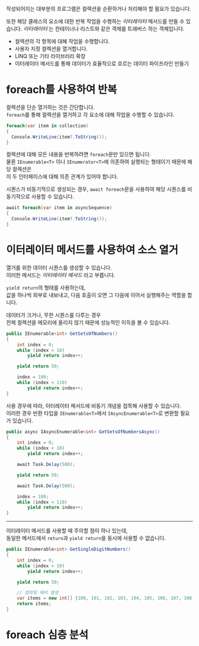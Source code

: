 작성되어지는 대부분의 프로그램은 컬렉션을 순환하거나 처리해야 할 필요가 있습니다.     

또한 해당 클래스의 요소에 대한 반복 작업을 수행하는 _이터레이터_ 메서드를 만들 수 있습니다. 
_이터레이터_ 는 컨테이너나 리스트와 같은 객체를 트래버스 하는 객체입니다.  

- 컬렉션의 각 항목에 대해 작업을 수행합니다.
- 사용자 지정 컬렉션을 열거합니다.
- LINQ 또는 기타 라이브러리 확장
- 이터레이터 메서드를 통해 데이터가 효율적으로 흐르는 데이터 파이프라인 만들기

# foreach를 사용하여 반복
컬렉션을 단순 열거하는 것은 간단합니다.    
`foreach`를 통해 컬렉션을 열거하고 각 요소에 대해 작업을 수행할 수 있습니다.   
```cs
foreach(var item in collection)
{
  Console.WriteLine(item?.ToString());
}
```
컬렉션에 대해 모든 내용을 반복하려면 `foreach`문만 있으면 됩니다.     
물론 `IEnumerable<T>` 이나 `IEnumerator<T>`에 의존하여 실행되는 형태이기 때문에 해당 컬렉션은      
이 두 인터페이스에 대해 의존 관계가 있어야 합니다.   

시퀀스가 비동기적으로 생성되는 경우, `await foreach`문을 사용하여 
해당 시퀀스를 비동기적으로 사용할 수 있습니다. 
```cs
await foreach(var item in asyncSequence)
{
  Console.WriteLine(item?.ToString());
}
```

# 이터레이터 메서드를 사용하여 소스 열거
열거를 위한 데이터 시퀀스를 생성할 수 있습니다.   
이러한 메서드는 _이터레이터 메서드_ 라고 부릅니다.   

`yield return`의 형태를 사용하는데,   
값을 하나씩 외부로 내보내고, 다음 호출이 오면 그 다음에 이어서 실행해주는 역할을 합니다.   

데이터가 크거나, 무한 시퀀스를 다루는 경우       
전체 컬렉션을 메모리에 올리지 않기 때문에 성능적인 이득을 볼 수 있습니다.   
```cs
public IEnumerable<int> GetSetsOfNumbers()
{
    int index = 0;
    while (index < 10)
        yield return index++;

    yield return 50;

    index = 100;
    while (index < 110)
        yield return index++;
}
```

사용 경우에 따라, 이터레이터 메서드에 비동기 개념을 접목해 사용할 수 있습니다.   
이러한 경우 반환 타입을 `IEnumerable<T>`에서 `IAsyncEnumerable<T>`로 변환할 필요가 있습니다.
```cs
public async IAsyncEnumerable<int> GetSetsOfNumbersAsync()
{
    int index = 0;
    while (index < 10)
        yield return index++;

    await Task.Delay(500);

    yield return 50;

    await Task.Delay(500);

    index = 100;
    while (index < 110)
        yield return index++;
}
```
---
이터레이터 메서드를 사용할 때 주의할 점이 하나 있는데,   
동일한 메서드에서 `return`과 `yield return`을 동시에 사용할 수 없습니다.   
```cs
public IEnumerable<int> GetSingleDigitNumbers()
{
    int index = 0;
    while (index < 10)
        yield return index++;

    yield return 50;

    // 컴파일 에러 발생
    var items = new int[] {100, 101, 102, 103, 104, 105, 106, 107, 108, 109 };
    return items;
}
```

# foreach 심층 분석
